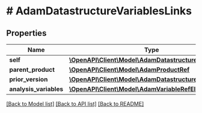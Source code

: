 # # AdamDatastructureVariablesLinks

## Properties

Name | Type | Description | Notes
------------ | ------------- | ------------- | -------------
**self** | [**\OpenAPI\Client\Model\AdamDatastructureVariablesRef**](AdamDatastructureVariablesRef.md) |  | [optional]
**parent_product** | [**\OpenAPI\Client\Model\AdamProductRef**](AdamProductRef.md) |  | [optional]
**prior_version** | [**\OpenAPI\Client\Model\AdamDatastructureVariablesRef**](AdamDatastructureVariablesRef.md) |  | [optional]
**analysis_variables** | [**\OpenAPI\Client\Model\AdamVariableRefElement[]**](AdamVariableRefElement.md) |  | [optional]

[[Back to Model list]](../../README.md#models) [[Back to API list]](../../README.md#endpoints) [[Back to README]](../../README.md)
